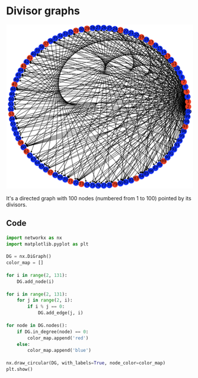 # Divisor graphs

![Result](result.png)

It's a directed graph with 100 nodes (numbered from 1 to 100) pointed by its divisors.

## Code

```python
import networkx as nx
import matplotlib.pyplot as plt

DG = nx.DiGraph()
color_map = []

for i in range(2, 131):
    DG.add_node(i)

for i in range(2, 131):
    for j in range(2, i):
        if i % j == 0:
            DG.add_edge(j, i)

for node in DG.nodes():
    if DG.in_degree(node) == 0:
        color_map.append('red')
    else:
        color_map.append('blue')

nx.draw_circular(DG, with_labels=True, node_color=color_map)
plt.show()
```